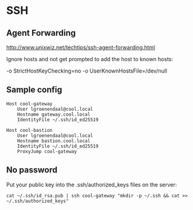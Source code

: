 SSH
===

Agent Forwarding
----------------

http://www.unixwiz.net/techtips/ssh-agent-forwarding.html


Ignore hosts and not get prompted to add the host to known hosts:

-o StrictHostKeyChecking=no -o UserKnownHostsFile=/dev/null

## Sample config

```
Host cool-gateway
    User lgroenendaal@cool.local
    Hostname gateway.cool.local
    IdentityFile ~/.ssh/id_ed25519

Host cool-bastion
    User lgroenendaal@cool.local
    Hostname bastion.cool.local
    IdentityFile ~/.ssh/id_ed25519
    ProxyJump cool-gateway
```

## No password

Put your public key into the .ssh/authorized_keys files on the server:

```
cat ~/.ssh/id_rsa.pub | ssh cool-gateway "mkdir -p ~/.ssh && cat >> ~/.ssh/authorized_keys"
```
